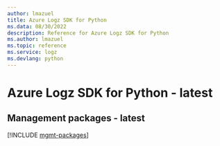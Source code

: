 ```yaml
---
author: lmazuel
title: Azure Logz SDK for Python
ms.data: 08/30/2022
description: Reference for Azure Logz SDK for Python
ms.author: lmazuel
ms.topic: reference
ms.service: logz
ms.devlang: python
---
```

# Azure Logz SDK for Python - latest

## Management packages - latest
[!INCLUDE [mgmt-packages](logz-mgmt-index.md)]
